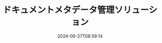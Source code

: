 ---
############################# Static ############################
layout: "family"
date:  2024-06-27T08:59:14
draft: false

product: "Metadata"
product_tag: "metadata"

lang: ja

############################# Head ############################
head_title: ".NET、Java、Node.js、Python API、および GroupDocs によるオンライン メタデータ操作アプリ"
head_description: "C# .NET および Java にネイティブなドキュメント メタデータ API。すべての一般的な形式のメタ情報の読み取り、書き込み、編集、比較を行います。メタデータを分析してエクスポートします。"

############################# Header ############################
title: "ドキュメントメタデータ管理ソリューション"
description:  |
  一般的なプラットフォームでドキュメント、画像、その他のファイル形式のメタデータを読み取り、編集、置換、削除するための API とアプリ。

  ビジネス ファイルやドキュメントに非表示のメタデータ情報を追加します。

  ドキュメント内にすでに表示されているメタデータを変更または削除します。

  ドキュメントとファイルのメタデータに関する情報を収集して分析します。

############################# Supported Platforms ###############################
supported_platforms:
  enable: true
  head_title: "プラットフォームを選択してください"
  title: "プラットフォームの独立性"
  description: "GroupDocs.Metadata は、幅広いオペレーティング システムおよびフレームワークと互換性があります。"
  details_link_title: "もっと詳しく知る"

  items:
    # items loop
    - title: ".NET"
      description: GroupDocs.Metadata .NET 
      color: "blue"
      tag: "net"
      link: "/metadata/net/"
      features_link: "https://docs.groupdocs.com/metadata/net/system-requirements/"
      features:
          # features loop
          - rows: "3"
            content: |
                    .NET Core 3.0 or higher <br> .NET 5.0 or higher <br> .NET Standard 2.1
      
          # features loop
          - rows: "1"
            content: |
                    Windows <br> Linux <br> Mac OS
      
          # features loop
          - rows: "4"
            content: |
                    Microsoft Visual Studio <br> JetBrains Rider <br> Microsoft Visual Code
      
          # features loop
          - rows: "1"
            content: |
                    70+ file formats
      

    # items loop
    - title: "Java"
      description: GroupDocs.Metadata Java
      color: "red"
      tag: "java"
      link: "/metadata/java/"
      features_link: "https://docs.groupdocs.com/metadata/java/system-requirements/"
      features:
          # features loop
          - rows: "3"
            content: |
                    J2SE 7.0 or higher <br> Kotlin
      
          # features loop
          - rows: "1"
            content: |
                    Windows <br> Linux <br> Mac OS
      
          # features loop
          - rows: "4"
            content: |
                    IntelliJ IDEA <br> Eclipse <br> NetBeans
      
          # features loop
          - rows: "1"
            content: |
                    70+ file formats

    # items loop
    - title: "Node.js"
      description: GroupDocs.Metadata Node.js
      color: "green"
      tag: "nodejs-java"
      link: "/metadata/nodejs-java/"
      features_link: "https://docs.groupdocs.com/metadata/nodejs-java/system-requirements/"
      features:
          # features loop
          - rows: "3"
            content: |
                    Node.js 16+ and J2SE 8.0 (1.8)+
      
          # features loop
          - rows: "1"
            content: |
                    Windows <br> Linux <br> Mac OS
      
          # features loop
          - rows: "4"
            content: |
                    Atom <br> Visual Studio Code <br> 他のテキストエディター
      
          # features loop
          - rows: "1"
            content: |
                    70+ file formats

    # items loop
    - title: "Python"
      description: GroupDocs.Metadata Python
      color: "yellow"
      tag: "python-net"
      link: "/metadata/python-net/"
      features_link: "https://docs.groupdocs.com/metadata/python-net/system-requirements/"
      features:
          # features loop
          - rows: "3"
            content: |
                    Python 3.9+ and .Net 6+
      
          # features loop
          - rows: "1"
            content: |
                    Windows <br> Linux <br> Mac OS
      
          # features loop
          - rows: "4"
            content: |
                    IDLE <br> PyCharm <br> Visual Studio Code
      
          # features loop
          - rows: "1"
            content: |
                    70+ file formats

############################# Features ###############################
features:
  enable: true
  title: "GroupDocs.Metadata の機能のレビュー"
  description: "当社のソリューションは、画像やオフィス文書など、多くの一般的なファイル形式のメタデータを操作できるように設計されています。"

  items:
    # items loop
    - icon: "protect"
      title: "ビジネス情報を保護する"
      content: "機密ファイルやドキュメントに非表示のメタデータを追加します。"

    # items loop
    - icon: "control"
      title: "ドキュメントのメタデータを制御する"
      content: "ドキュメントに含まれるメタデータに関する詳細情報を収集します。"

    # items loop
    - icon: "manipulate"
      title: "メタデータ情報を操作する"
      content: "サポートされている多くのファイル形式でコンテンツを変更したり、メタデータを削除したりできます。"

    # items loop
    - icon: "additional"
      title: "さまざまな追加機能"
      content: "ドキュメントのプレビューの取得、メタデータ パッケージの抽出など。"

############################# Code Samples ###############################
code_samples:
  enable: true
  title: "メタデータを使用してドキュメントを保護する"
  description: "GroupDocs.Metadata の一般的な操作コードの例。"

  items:
    # items loop
    - title: "画像やドキュメントから不要なメタデータを削除する"
      content: "GroupDocs.Metadata を使用すると、ファイルやドキュメントから非表示の情報を簡単に削除できます。画像がいつどこで撮影されたかなどの詳細をすばやく削除したり、Office ドキュメントから作成者や編集者の情報を削除したりできます。"
      samples:
          # samples loop
          - language: "C#"
            color: "blue"
            content: |
                    <code class="language-csharp" data-lang="csharp">
                        // ドキュメントへのパスを Metadata コンストラクターに渡します

                        using (Metadata metadata = new Metadata("source.docx"))
                        {
                            // 作成者と編集者に接続されているドキュメントのプロパティを削除する
                            var affected = metadata.RemoveProperties(
                                p => p.Tags.Contains(Tags.Person.Creator) ||
                                    p.Tags.Contains(Tags.Person.Editor));

                            // メタデータ削除の処理結果
                            Console.WriteLine("Properties removed: {0}", affected);

                            // クリーンアップしたドキュメントを保存する
                            metadata.Save("result.docx");
                        }                    
                    </code>

          # samples loop
          - language: "Java"
            color: "red"
            content: |
                    <code class="language-java" data-lang="java">
                        // ドキュメントへのパスを Metadata コンストラクターに渡します

                        try (Metadata metadata = new Metadata("source.docx"){

                            // 作成者と編集者に接続されているドキュメントのプロパティを削除する
                            int affected = metadata.removeProperties(
                                new ContainsTagSpecification(Tags.getPerson().getCreator()).or(
                                new ContainsTagSpecification(Tags.getPerson().getEditor())));

                            // メタデータ削除の処理結果
                            System.out.println(String.format("Properties removed: %s", affected));

                            // クリーンアップしたドキュメントを保存する
                            metadata.save("result.docx");
                        }

                    </code>

          # samples loop
          - language: "TypeScript"
            color: "green"
            content: |
                    <code class="language-java" data-lang="javascript">
                        // ドキュメントへのパスを Metadata コンストラクターに渡します

                        const metadata = new groupdocs.metadata.Metadata("source.docx");
    
                        // 作成者と編集者に接続されているドキュメントのプロパティを削除する
                        var affected = metadata.removeProperties(
                            new groupdocs.metadata.ContainsTagSpecification(groupdocs.metadata.Tags.getPerson().getCreator()).or(
                            new groupdocs.metadata.ContainsTagSpecification(groupdocs.metadata.Tags.getPerson().getEditor()))
                            );

                        // メタデータ削除の処理結果
                        console.log('Properties removed: ${affected}');

                        // クリーンアップしたドキュメントを保存する
                        metadata.save("result.docx");                        

                    </code>

          # samples loop
          - language: "Python"
            color: "yellow"
            content: |
                    <code class="python-net" data-lang="python">
                        import groupdocs.metadata as gm
                        
                        def run():

                            # ドキュメントへのパスを Metadata コンストラクターに渡します
                            with gm.Metadata("input.docx") as metadata:

                                # 作成者と編集者に接続されているドキュメントのプロパティを削除する
                                specification = gm.search.ContainsTagSpecification(gm.tagging.Tags.person.creator).
                                    either(gm.search.ContainsTagSpecification(gm.tagging.Tags.person.editor)).
                                    either(gm.search.OfTypeSpecification(gm.common.MetadataPropertyType.STRING).
                                    both(gm.search.WithValueSpecification("John")))
                                affected = metadata.remove_properties(specification)

                                # メタデータ削除の処理結果
                                print(f"Properties removed: {affected}")

                                # クリーンアップしたドキュメントを保存する
                                metadata.save("output.docx")

                    </code>

############################# Supported Formats ###############################
formats:
  enable: true
  title: "70以上のフォーマットがサポートされています"
  description: "GroupDocs.Metadata は、一般的なドキュメントおよびファイル形式のメタデータを制御するのに役立ちます。"

############################# Metrics ###############################
metrics:
  enable: true
  title: "GroupDocs.Metadata の実績"
  description: "私たちの図書館の業績の主要な指標を発見してください"

  items:
    # items loop
    - number: "70+"
      title: "サポートされている形式"
      content: "GroupDocs.Metadata は、70 を超える一般的なファイル形式のメタデータ操作をサポートしています。"

    # items loop
    - number: "700k"
      title: "NuGetのダウンロード"
      content: ".NET NuGet パッケージの GroupDocs.Metadata は 700,000 回以上ダウンロードされました。"

    # items loop
    - number: "15k"
      title: "Mavenのダウンロード"
      content: "GroupDocs.Metadata は Maven で 15,000 回ダウンロードされています。強力な Java メタデータ管理。"

    # items loop
    - number: "140+"
      title: "幸せな顧客"
      content: "有名な企業と個人の開発者は、革新的なソリューションを構築するために GroupDocs 製品を好みます。"


############################# Customers ###############################
customers:
  enable: true
  title: "幸せなお客様"
  description: "GroupDocs の製品は世界中の多くの顧客から信頼されており、世界中の多くの競争力のあるビジネス ソリューションで使用されています。"

  items:
    # items loop
    - title: "BenQ Corporation"
      logo: "benq"
      
    # items loop
    - title: "Nasdaq Stock Market"
      logo: "nasdaq"
      
    # items loop
    - title: "AT&T Inc."
      logo: "att"
      
    # items loop
    - title: "Customer logo AstraZeneca"
      logo: "astrazeneca"
      
    # items loop
    - title: "Central Bank of Argentina"
      logo: "argentinacentralbank"
      
    # items loop
    - title: "Roche Holding AG"
      logo: "roche"
      
    # items loop
    - title: "Capita"
      logo: "capita"
      
    # items loop
    - title: "Axa S.A."
      logo: "axa"
      
    # items loop
    - title: "Instructure Inc."
      logo: "instructure"
      
    # items loop
    - title: "Wipro"
      logo: "wipro"


############################# Actions ###############################
actions:
  enable: true
  title: "始める準備はできていますか?"
  description: "アプリケーションで GroupDocs.Metadata の機能を無料で試してください"

  items:
    # items loop
    - title: ".NET"
      color: "blue"
      link: "/metadata/net/"

    # items loop
    - title: "Java"
      color: "red"
      link: "/metadata/java/"

    # items loop
    - title: "Node.js"
      color: "green"
      link: "/metadata/nodejs-java/"   

    # items loop
    - title: "Python"
      color: "yellow"
      link: "/metadata/python-net/"      

############################# FAQ ###############################
faq:
  enable: true
  title: "よくある質問"
  description: "当社の製品についてご質問がありますか?答えはあります！"

  items:
    # items loop
    - question: "GroupDocs.Metadata では、ドキュメントのメタデータ処理にサードパーティ ソフトウェアが必要ですか?"
      answer: "GroupDocs.Metadata は独立して動作します。 Microsoft Office や Adob​​e Acrobat などの外部ライブラリは必要ありません。"

    # items loop
    - question: "購入する前に、GroupDocs.Metadata の機能を試してみることはできますか?"
      answer: "絶対に！ GroupDocs.Metadata は無料トライアルを提供しています。インストールしてその機能を調べてください。ただし、試用版ではドキュメントに「試用バッジ」が追加され、最初の 3 ページのみが処理されることに注意してください。完全なエクスペリエンスを得るには、全機能を使用できる 30 日間の無料の一時ライセンスを取得してください。詳細は[こちら](https://purchase.groupdocs.com/temporary-license/)をご確認ください。"

    # items loop
    - question: "どのような種類のライセンスが利用可能ですか?"
      answer: "GroupDocs.Metadata ライセンスをお探しですか?さまざまなオプションをご用意しています。チームの開発者の数、展開場所 (単一オフィスまたはリモートの職場など)、エンドカスタマーの配布でクライアントと SDK/API を共有する必要があるかどうかなどの要素に基づいて、ニーズに合わせたライセンスを選択します。あるいは、従量制プランで使用量に基づいて支払う月額使用ライセンスを選択することもできます。さらに詳しく調べて、[こちら](https://purchase.groupdocs.com/pricing/metadata/net/) で最適なものを見つけてください。"

############################# Cloud Links ###############################
cloud_links:
  enable: true
  title: "GroupDocs.Metadata ローコード API には以下が含まれます"
  description: "クラウドベースの REST API を使用して、アプリケーション内のビジネス ファイル内の機密メタデータを管理します。"
  
  items:
    # items loop
    - title: "GroupDocs.Metadata Cloud for cURL"
      content: "cURL RESTful メタデータ操作 API を使用して、アプリケーション内の PDF、Word、Excel、プレゼンテーション、画像、マルチメディア ファイルのメタデータ情報を管理します。"
      icon: "groupdocs_metadata-for-curl"
      link: "https://products.groupdocs.cloud/metadata/curl"

    # items loop
    - title: "GroupDocs.Metadata Cloud for .NET"
      content: ".NET SDK でメタデータ REST API を使用して、.NET アプリケーション内のドキュメント形式からメタデータを追加、編集、抽出、検索、削除します。"
      icon: "groupdocs_metadata-for-net"
      link: "https://products.groupdocs.cloud/metadata/net"

    # items loop
    - title: "GroupDocs.Metadata Cloud for Java"
      content: "Metadata SDK for Java を使用して、強力なメタデータ管理機能で Java アプリケーションを強化します。"
      icon: "groupdocs_metadata-for-java"
      link: "https://products.groupdocs.cloud/metadata/java"

############################# App links ###############################
app_links:
  enable: true
  title: "GroupDocs.Metadata コードなしアプリは含まれません"
  description: "ドキュメントのメタデータを管理するための GroupDocs Web アプリケーションにアクセスします。 70 を超える一般的なファイル形式を、お気に入りのブラウザで無料で処理できます。"

  items:
    # items loop
    - title: "GroupDocs.Metadata Total"
      content: "Word、Excel、PDF、PowerPoint、および 70 種類以上のドキュメントのメタデータを表示および編集できる無料アプリ。"
      icon: "groupdocs_metadata-app"
      link: "https://products.groupdocs.app/metadata/total"

    # items loop
    - title: "GroupDocs.Metadata DOCX"
      content: "MS Word ドキュメント用の無料のオンライン メタデータ ビューアおよびエディタ。"
      icon: "groupdocs_words-app"
      link: "https://products.groupdocs.app/metadata/docx"

    # items loop
    - title: "GroupDocs.Metadata PDF"
      content: "PDF ドキュメントのメタデータ情報をオンラインで表示または編集します。"
      icon: "groupdocs_pdf-app"
      link: "https://products.groupdocs.app/metadata/pdf"


      


---